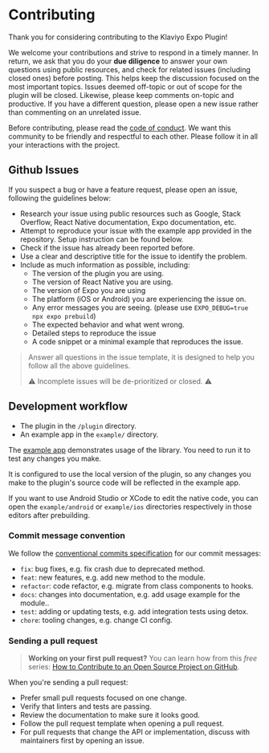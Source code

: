 # Contributing

Thank you for considering contributing to the Klaviyo Expo Plugin!

We welcome your contributions and strive to respond in a timely manner. In return, we ask that you do your
**due diligence** to answer your own questions using public resources, and check for related issues (including
closed ones) before posting. This helps keep the discussion focused on the most important topics. Issues deemed
off-topic or out of scope for the plugin will be closed. Likewise, please keep comments on-topic and productive. If
you have a different question, please open a new issue rather than commenting on an unrelated issue.

Before contributing, please read the [code of conduct](./CODE_OF_CONDUCT.md). We want this community to be friendly
and respectful to each other. Please follow it in all your interactions with the project.

## Github Issues

If you suspect a bug or have a feature request, please open an issue, following the guidelines below:

- Research your issue using public resources such as Google, Stack Overflow, React Native documentation, Expo documentation, etc.
- Attempt to reproduce your issue with the example app provided in the repository. Setup instruction can be found below.
- Check if the issue has already been reported before.
- Use a clear and descriptive title for the issue to identify the problem.
- Include as much information as possible, including:
  - The version of the plugin you are using.
  - The version of React Native you are using.
  - The version of Expo you are using
  - The platform (iOS or Android) you are experiencing the issue on.
  - Any error messages you are seeing. (please use `EXPO_DEBUG=true npx expo prebuild`)
  - The expected behavior and what went wrong.
  - Detailed steps to reproduce the issue
  - A code snippet or a minimal example that reproduces the issue.

> Answer all questions in the issue template, it is designed to help you follow all the above guidelines.
>
> ⚠️ Incomplete issues will be de-prioritized or closed. ⚠️

## Development workflow

- The plugin in the `/plugin` directory.
- An example app in the `example/` directory.


The [example app](/example) demonstrates usage of the library. You need to run it to test any changes you make.

It is configured to use the local version of the plugin, so any changes you make to the plugin's source code will be
reflected in the example app.

If you want to use Android Studio or XCode to edit the native code, you can open the `example/android` or `example/ios`
directories respectively in those editors after prebuilding.


### Commit message convention

We follow the [conventional commits specification](https://www.conventionalcommits.org/en) for our commit messages:

- `fix`: bug fixes, e.g. fix crash due to deprecated method.
- `feat`: new features, e.g. add new method to the module.
- `refactor`: code refactor, e.g. migrate from class components to hooks.
- `docs`: changes into documentation, e.g. add usage example for the module..
- `test`: adding or updating tests, e.g. add integration tests using detox.
- `chore`: tooling changes, e.g. change CI config.

### Sending a pull request

> **Working on your first pull request?** You can learn how from this _free_ series: [How to Contribute to an Open Source Project on GitHub](https://app.egghead.io/playlists/how-to-contribute-to-an-open-source-project-on-github).

When you're sending a pull request:

- Prefer small pull requests focused on one change.
- Verify that linters and tests are passing.
- Review the documentation to make sure it looks good.
- Follow the pull request template when opening a pull request.
- For pull requests that change the API or implementation, discuss with maintainers first by opening an issue.